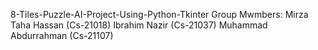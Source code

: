 8-Tiles-Puzzle-AI-Project-Using-Python-Tkinter
Group Mwmbers:
  Mirza Taha Hassan (Cs-21018)
  Ibrahim Nazir (Cs-21037)
  Muhammad Abdurrahman (Cs-21107)

